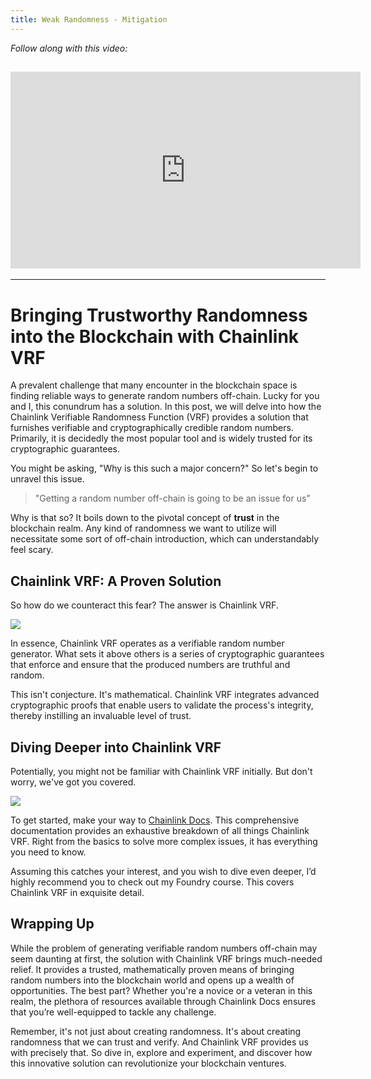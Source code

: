 ```yaml
---
title: Weak Randomness - Mitigation
---
```


_Follow along with this video:_

## <iframe width="560" height="315" src="https://youtu.be/uY3Q_sZG1lM" title="YouTube Player" frameborder="0" allow="accelerometer; autoplay; clipboard-write; encrypted-media; gyroscope; picture-in-picture; web-share" allowfullscreen></iframe>

---

# **Bringing Trustworthy Randomness into the Blockchain with Chainlink VRF**

A prevalent challenge that many encounter in the blockchain space is finding reliable ways to generate random numbers off-chain. Lucky for you and I, this conundrum has a solution. In this post, we will delve into how the Chainlink Verifiable Randomness Function (VRF) provides a solution that furnishes verifiable and cryptographically credible random numbers. Primarily, it is decidedly the most popular tool and is widely trusted for its cryptographic guarantees.

You might be asking, "Why is this such a major concern?" So let's begin to unravel this issue.

> "Getting a random number off-chain is going to be an issue for us"

Why is that so? It boils down to the pivotal concept of **trust** in the blockchain realm. Any kind of randomness we want to utilize will necessitate some sort of off-chain introduction, which can understandably feel scary.

## Chainlink VRF: A Proven Solution

So how do we counteract this fear? The answer is Chainlink VRF.

![](https://cdn.videotap.com/JDtC3sTSaBwZXHXKhNvg-26.1.png)

In essence, Chainlink VRF operates as a verifiable random number generator. What sets it above others is a series of cryptographic guarantees that enforce and ensure that the produced numbers are truthful and random.

This isn't conjecture. It's mathematical. Chainlink VRF integrates advanced cryptographic proofs that enable users to validate the process's integrity, thereby instilling an invaluable level of trust.

## Diving Deeper into Chainlink VRF

Potentially, you might not be familiar with Chainlink VRF initially. But don't worry, we've got you covered.

![](https://cdn.videotap.com/eHq7O6rojE6kw9gbagQV-40.6.png)

To get started, make your way to [Chainlink Docs](https://docs.chain.link/docs/chainlink-vrf/). This comprehensive documentation provides an exhaustive breakdown of all things Chainlink VRF. Right from the basics to solve more complex issues, it has everything you need to know.

Assuming this catches your interest, and you wish to dive even deeper, I’d highly recommend you to check out my Foundry course. This covers Chainlink VRF in exquisite detail.

## Wrapping Up

While the problem of generating verifiable random numbers off-chain may seem daunting at first, the solution with Chainlink VRF brings much-needed relief. It provides a trusted, mathematically proven means of bringing random numbers into the blockchain world and opens up a wealth of opportunities. The best part? Whether you're a novice or a veteran in this realm, the plethora of resources available through Chainlink Docs ensures that you’re well-equipped to tackle any challenge.

Remember, it's not just about creating randomness. It's about creating randomness that we can trust and verify. And Chainlink VRF provides us with precisely that. So dive in, explore and experiment, and discover how this innovative solution can revolutionize your blockchain ventures.
